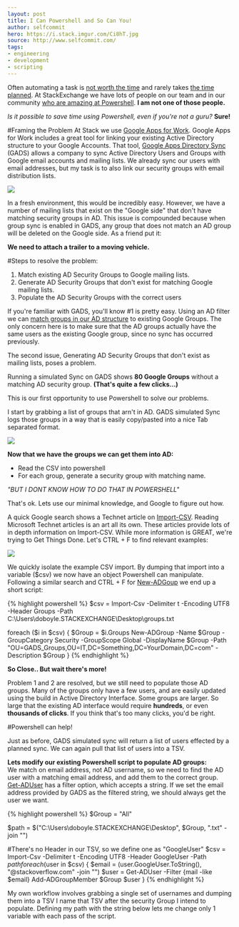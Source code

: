 ```yaml
---
layout: post
title: I Can Powershell and So Can You!
author: selfcommit
hero: https://i.stack.imgur.com/Ci8hT.jpg
source: http://www.selfcommit.com/
tags:
- engineering
- development
- scripting
---
```


Often automating a task is [not worth the time](http://xkcd.com/1205/) and rarely takes [the time planned](http://xkcd.com/1319/).  At StackExchange we have lots of people on our team and in our community [who are amazing at Powershell](http://stackoverflow.com/tags/powershell/hot). **I am not one of those people.**

*Is it possible to save time using Powershell, even if you're not a guru?* **Sure!**

#Framing the Problem
At Stack we use [Google Apps for Work](http://www.google.com/enterprise/apps/business/).  Google Apps for Work includes a great tool for linking your existing Active Directory structure to your Google Accounts.  That tool, [Google Apps Directory Sync](https://support.google.com/a/answer/106368?hl=en) (GADS) allows a company to sync Active Directory Users and Groups with Google email accounts and mailing lists.  We already sync our users with email addresses, but my task is to also link our security groups with email distribution lists.  

![](https://i.imgur.com/s8lWuF5.png)

In a fresh environment, this would be incredibly easy.  However, we have a number of mailing lists that exist on the "Google side" that don't have matching security groups in AD.  This issue is compounded because when group sync is enabled in GADS, any group that does not match an AD group will be deleted on the Google side.  As a friend put it:

**We need to attach a trailer to a moving vehicle.**

#Steps to resolve the problem:
1. Match existing AD Security Groups to Google mailing lists.
2. Generate AD Security Groups that don't exist for matching Google mailing lists.
3. Populate the AD Security Groups with the correct users

If you're familiar with GADS, you'll know #1 is pretty easy.  Using an AD filter we can [match groups in our AD structure](https://www.google.com/support/enterprise/static/gapps/docs/admin/en/gads/admin/config_group_sync.html) to existing Google Groups. The only concern here is to make sure that the AD groups actually have the same users as the existing Google group, since no sync has occurred previously.  

The second issue, Generating AD Security Groups that don't exist as mailing lists, poses a problem.

Running a simulated Sync on GADS shows **80 Google Groups** without a matching AD security group. **(That's quite a few clicks...)**

This is our first opportunity to use Powershell to solve our problems.  

I start by grabbing a list of groups that arn't in AD.  GADS simulated Sync logs those groups in a way that is easily copy/pasted into a nice Tab separated format.

![](http://4.bp.blogspot.com/-Pmb4Odbat8k/VBj_pFaGwrI/AAAAAAAAE0k/ytn4GoF_Qgo/s1600/copy-csv.gif)

**Now that we have the groups we can get them into AD:**

* Read the CSV into powershell
* For each group, generate a security group with matching name.

*"BUT I DONT KNOW HOW TO DO THAT IN POWERSHELL"*

That's ok.  Lets use our minimal knowledge, and Google to figure out how.

A quick Google search shows a Technet article on [Import-CSV](http://technet.microsoft.com/en-us/library/ee176874.aspx).  Reading Microsoft Technet articles is an art all its own.  These articles provide lots of in depth information on Import-CSV.  While more information is GREAT, we're trying to Get Things Done.  Let's CTRL + F to find relevant examples:

![](http://3.bp.blogspot.com/-1bdYBYACh2A/VBhwbOdYh2I/AAAAAAAAEzo/GdbgxGQvFC4/s1600/Import_csv.gif)

We quickly isolate the example CSV import.  By dumping that import into a variable ($csv) we now have an object Powershell can manipulate.  Following a similar search and CTRL + F for [New-ADGoup](http://technet.microsoft.com/en-us/library/ee617258.aspx) we end up a short script:

{% highlight powershell %}
$csv = Import-Csv -Delimiter t -Encoding UTF8 -Header Groups -Path C:\Users\doboyle.STACKEXCHANGE\Desktop\groups.txt
 
foreach ($i in $csv) {
$Group = $i.Groups
New-ADGroup -Name $Group -GroupCategory Security -GroupScope Global -DisplayName $Group -Path "OU=GADS_Groups,OU=IT,DC=Something,DC=YourDomain,DC=com" -Description $Group
}
{% endhighlight %}

**So Close.. But wait there's more!**

Problem 1 and 2 are resolved, but we still need to populate those AD groups.  Many of the groups only have a few users, and are easily updated using the build in Active Directory Interface.  Some groups are larger.  So large that the existing AD interface would require **hundreds**, or even **thousands of clicks**.  If you think that's too many clicks, you'd be right.


#Powershell can help!

Just as before, GADS simulated sync will return a list of users effected by a planned sync.  We can again pull that list of users into a TSV.

**Lets modify our existing Powershell script to populate AD groups:**  
We match on email address, not AD username, so we need to find the AD user with a matching email address, and add them to the correct group. [Get-ADUser](http://technet.microsoft.com/en-us/library/ee617241.aspx) has a filter option, which accepts a string.  If we set the email address provided by GADS as the filtered string, we should always get the user we want.

{% highlight powershell %}
$Group = "All"
 
$path = $("C:\Users\doboyle.STACKEXCHANGE\Desktop\", $Group, ".txt" -join "")
 
#There's no Header in our TSV, so we define one as "GoogleUser"
$csv = Import-Csv -Delimiter t -Encoding UTF8 -Header GoogleUser -Path $path
foreach ($user in $csv) {
$email = $($user.GoogleUser.ToString(), "@stackoverflow.com" -join "")
$user = Get-ADUser -Filter {mail -like $email}
Add-ADGroupMember $Group $user 
}
{% endhighlight %}

My own workflow involves grabbing a single set of usernames and dumping them into a TSV
I name that TSV after the security Group I intend to populate.
Defining my path with the string below lets me change only 1 variable with each pass of the script.

